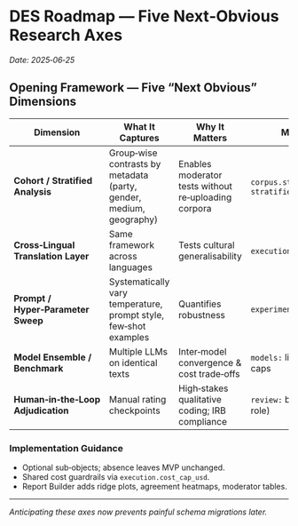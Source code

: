 # DES Roadmap — Five Next‑Obvious Research Axes  
*Date: 2025‑06‑25*

## Opening Framework — Five “Next Obvious” Dimensions  

| Dimension | What It Captures | Why It Matters | Minimal DES Hooks |
|-----------|------------------|----------------|-------------------|
| **Cohort / Stratified Analysis** | Group‑wise contrasts by metadata (party, gender, medium, geography) | Enables moderator tests without re‑uploading corpora | `corpus.strata` & `analysis_mode: stratified` |
| **Cross‑Lingual Translation Layer** | Same framework across languages | Tests cultural generalisability | `execution.translation` block |
| **Prompt / Hyper‑Parameter Sweep** | Systematically vary temperature, prompt style, few‑shot examples | Quantifies robustness | `experiment_matrix.parameter_grid` |
| **Model Ensemble / Benchmark** | Multiple LLMs on identical texts | Inter‑model convergence & cost trade‑offs | `models:` list with per‑model cost caps |
| **Human‑in‑the‑Loop Adjudication** | Manual rating checkpoints | High‑stakes qualitative coding; IRB compliance | `review:` block (stage, sample_rate, role) |

### Implementation Guidance  

* Optional sub‑objects; absence leaves MVP unchanged.  
* Shared cost guardrails via `execution.cost_cap_usd`.  
* Report Builder adds ridge plots, agreement heatmaps, moderator tables.  

---

*Anticipating these axes now prevents painful schema migrations later.*  
